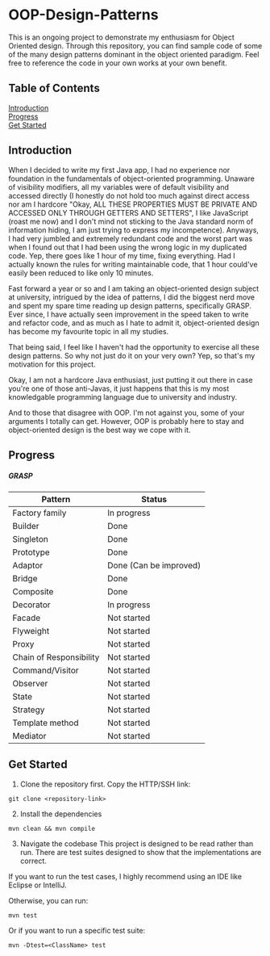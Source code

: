 # OOP-Design-Patterns
This is an ongoing project to demonstrate my enthusiasm for Object Oriented design. 
Through this repository, you can find sample code of some of the many design patterns dominant in the object oriented paradigm.
Feel free to reference the code in your own works at your own benefit.

## Table of Contents  
[Introduction](#introduction)  
[Progress](#progress)  
[Get Started](#get-started)

## Introduction
When I decided to write my first Java app, I had no experience nor foundation in the fundamentals of object-oriented programming.
Unaware of visibility modifiers, all my variables were of default visibility and accessed directly (I honestly do not hold too much against direct access
nor am I hardcore "Okay, ALL THESE PROPERTIES MUST BE PRIVATE AND ACCESSED ONLY THROUGH GETTERS AND SETTERS", I like JavaScript (roast me now) and I don't mind
not sticking to the Java standard norm of information hiding, I am just trying to express my incompetence). Anyways, I had very jumbled and extremely redundant code and the worst part was when
I found out that I had been using the wrong logic in my duplicated code. Yep, there goes like 1 hour of my time, fixing everything.
Had I actually known the rules for writing maintainable code, that 1 hour could've easily been reduced to like only 10 minutes.

Fast forward a year or so and I am taking an object-oriented design subject at university, intrigued by the idea of patterns, I did the biggest nerd move and spent my spare time
reading up design patterns, specifically GRASP. Ever since, I have actually seen improvement in the speed taken to write and refactor code, and as much as I hate to admit it, 
object-oriented design has become my favourite topic in all my studies.

That being said, I feel like I haven't had the opportunity to exercise all these design patterns. So why not just do it on your very own? Yep, so that's my motivation for this project.

Okay, I am not a hardcore Java enthusiast, just putting it out there in case you're one of those anti-Javas, it just happens that this is my most knowledgable programming language due to university
and industry.

And to those that disagree with OOP. I'm not against you, some of your arguments I totally can get. However, OOP is probably here to stay and object-oriented design is the best way we cope with it.

## Progress
##### GRASP
| Pattern | Status |
| --- | --- |
| Factory family | In progress |
| Builder | Done |
| Singleton | Done |
| Prototype | Done |
| Adaptor | Done (Can be improved) |
| Bridge | Done |
| Composite | Done |
| Decorator | In progress |
| Facade | Not started |
| Flyweight | Not started |
| Proxy | Not started |
| Chain of Responsibility | Not started |
| Command/Visitor | Not started |
| Observer | Not started |
| State | Not started |
| Strategy | Not started |
| Template method | Not started |
| Mediator | Not started |

## Get Started
1. Clone the repository first.
Copy the HTTP/SSH link:
```
git clone <repository-link>
```

2. Install the dependencies
```
mvn clean && mvn compile
```

3. Navigate the codebase
This project is designed to be read rather than run.
There are test suites designed to show that the implementations are correct.

If you want to run the test cases, I highly recommend using an IDE like Eclipse or IntelliJ.

Otherwise, you can run:
```
mvn test
```
Or if you want to run a specific test suite:
```
mvn -Dtest=<ClassName> test
```
